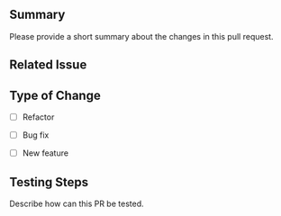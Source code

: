 ## Summary

Please provide a short summary about the changes in this pull request.

## Related Issue


## Type of Change

- [ ] Refactor
- [ ] Bug fix
- [ ] New feature


## Testing Steps

Describe how can this PR be tested. 

